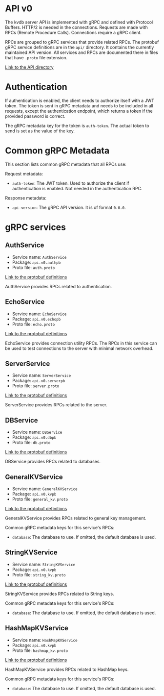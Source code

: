 # API v0

The kvdb server API is implemented with gRPC and defined with Protocol Buffers. HTTP/2 is needed in the connections. Requests are made with RPCs (Remote Procedure Calls). Connections require a gRPC client.

RPCs are grouped to gRPC services that provide related RPCs. The protobuf gRPC service definitions are in the `api/` directory. It contains the currently maintained API version. All services and RPCs are documented there in files that have `.proto` file extension.

[Link to the API directory](../api/)

# Authentication

If authentication is enabled, the client needs to authorize itself with a JWT token. The token is sent in gRPC metadata and needs to be included in all requests, except the authentication endpoint, which returns a token if the provided password is correct.

The gRPC metadata key for the token is `auth-token`. The actual token to send is set as the value of the key.

# Common gRPC Metadata

This section lists common gRPC metadata that all RPCs use:

Request metadata:
- `auth-token`: The JWT token. Used to authorize the client if authentication is enabled. Not needed in the authentication RPC.

Response metadata:
- `api-version`: The gRPC API version. It is of format `0.0.0`.

# gRPC services

## AuthService

- Service name: `AuthService`
- Package: `api.v0.authpb`
- Proto file: `auth.proto`

[Link to the protobuf definitions](../api/v0/authpb/auth.proto)

AuthService provides RPCs related to authentication.

## EchoService

- Service name: `EchoService`
- Package: `api.v0.echopb`
- Proto file: `echo.proto`

[Link to the protobuf definitions](../api/v0/echopb/echo.proto)

EchoService provides connection utility RPCs.
The RPCs in this service can be used to test connections to the server
with minimal network overhead.

## ServerService

- Service name: `ServerService`
- Package: `api.v0.serverpb`
- Proto file: `server.proto`

[Link to the protobuf definitions](../api/v0/serverpb/server.proto)

ServerService provides RPCs related to the server.

## DBService

- Service name: `DBService`
- Package: `api.v0.dbpb`
- Proto file: `db.proto`

[Link to the protobuf definitions](../api/v0/dbpb/db.proto)

DBService provides RPCs related to databases.

## GeneralKVService

- Service name: `GeneralKVService`
- Package: `api.v0.kvpb`
- Proto file: `general_kv.proto`

[Link to the protobuf definitions](../api/v0/kvpb/general_kv.proto)

GeneralKVService provides RPCs related to general key management.

Common gRPC metadata keys for this service's RPCs:
- `database`: The database to use. If omitted, the default database is used.

## StringKVService

- Service name: `StringKVService`
- Package: `api.v0.kvpb`
- Proto file: `string_kv.proto`

[Link to the protobuf definitions](../api/v0/kvpb/string_kv.proto)

StringKVService provides RPCs related to String keys.

Common gRPC metadata keys for this service's RPCs:
- `database`: The database to use. If omitted, the default database is used.

## HashMapKVService

- Service name: `HashMapKVService`
- Package: `api.v0.kvpb`
- Proto file: `hashmap_kv.proto`

[Link to the protobuf definitions](../api/v0/kvpb/hashmap_kv.proto)

HashMapKVService provides RPCs related to HashMap keys.

Common gRPC metadata keys for this service's RPCs:
- `database`: The database to use. If omitted, the default database is used.

